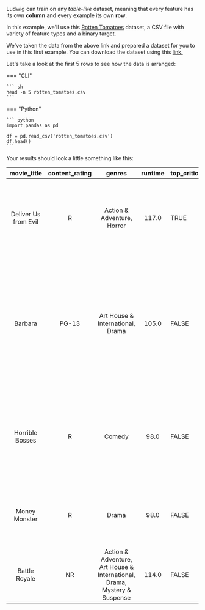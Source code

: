 Ludwig can train on any *table-like* dataset, meaning that every feature has its own **column** and every example its own **row**.

In this example, we'll use this [Rotten Tomatoes](https://www.kaggle.com/stefanoleone992/rotten-tomatoes-movies-and-critic-reviews-dataset) dataset, a CSV file with variety of feature types and a binary target.

We've taken the data from the above link and prepared a dataset for you to use in this first example. You can download the dataset using this [link.](https://github.com/ludwig-ai/ludwig-docs/raw/getting-started/docs/data/rotten_tomatoes.csv)

Let's take a look at the first 5 rows to see how the data is arranged:

=== "CLI"

    ``` sh
    head -n 5 rotten_tomatoes.csv
    ```

=== "Python"

    ``` python
    import pandas as pd

    df = pd.read_csv('rotten_tomatoes.csv')
    df.head()
    ```

Your results should look a little something like this:

|      movie_title      | content_rating |                                    genres                                     | runtime | top_critic | review_content                                                                                                                                                                                                   | recommended |
|:---------------------:|:--------------:|:-----------------------------------------------------------------------------:|:-------:|------------|------------------------------------------------------------------------------------------------------------------------------------------------------------------------------------------------------------------|-------------|
| Deliver Us from Evil  |       R        |                          Action & Adventure, Horror                           |  117.0  | TRUE       | Director Scott Derrickson and his co-writer, Paul Harris Boardman, deliver a routine procedural with unremarkable frights.                                                                                       | 0           |
|        Barbara        |     PG-13      |                       Art House & International, Drama                        |  105.0  | FALSE      | Somehow, in this stirring narrative, Barbara manages to keep hold of her principles, and her humanity and courage, and battles to save a dissident teenage girl whose life the Communists are trying to destroy. | 1           |
|    Horrible Bosses    |       R        |                                    Comedy                                     |  98.0   | FALSE      | These bosses cannot justify either murder or lasting comic memories, fatally compromising a farce that could have been great but ends up merely mediocre.                                                        | 0           |
|     Money Monster     |       R        |                                     Drama                                     |  98.0   | FALSE      | A satire about television that feels like it was made by the kind of people who claim they don't even watch TV.                                                                                                  | 0           |
|     Battle Royale     |       NR       |   Action & Adventure, Art House & International, Drama, Mystery & Suspense    |  114.0  | FALSE      | Battle Royale is The Hunger Games not diluted for young audiences.                                                                                                                                               | 1           |
